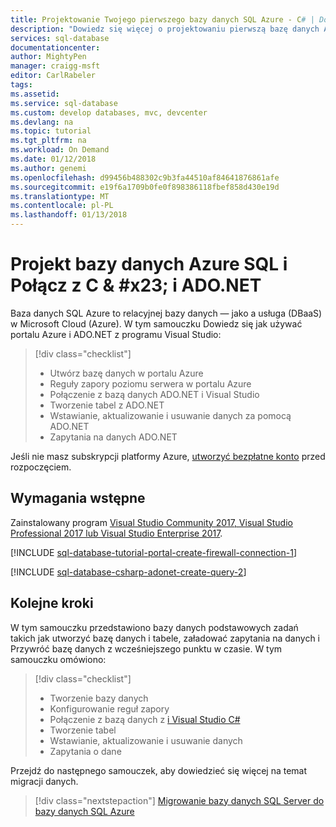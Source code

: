 ```yaml
---
title: Projektowanie Twojego pierwszego bazy danych SQL Azure - C# | Dokumentacja firmy Microsoft
description: "Dowiedz się więcej o projektowaniu pierwszą bazę danych Azure SQL i nawiązać z nią za pomocą programu C# za pomocą ADO.NET."
services: sql-database
documentationcenter: 
author: MightyPen
manager: craigg-msft
editor: CarlRabeler
tags: 
ms.assetid: 
ms.service: sql-database
ms.custom: develop databases, mvc, devcenter
ms.devlang: na
ms.topic: tutorial
ms.tgt_pltfrm: na
ms.workload: On Demand
ms.date: 01/12/2018
ms.author: genemi
ms.openlocfilehash: d99456b488302c9b3fa44510af84641876861afe
ms.sourcegitcommit: e19f6a1709b0fe0f898386118fbef858d430e19d
ms.translationtype: MT
ms.contentlocale: pl-PL
ms.lasthandoff: 01/13/2018
---
```

# <a name="design-an-azure-sql-database-and-connect-with-cx23-and-adonet"></a>Projekt bazy danych Azure SQL i Połącz z C & #x23; i ADO.NET

Baza danych SQL Azure to relacyjnej bazy danych — jako a usługa (DBaaS) w Microsoft Cloud (Azure). W tym samouczku Dowiedz się jak używać portalu Azure i ADO.NET z programu Visual Studio: 

> [!div class="checklist"]
> * Utwórz bazę danych w portalu Azure
> * Reguły zapory poziomu serwera w portalu Azure
> * Połączenie z bazą danych ADO.NET i Visual Studio
> * Tworzenie tabel z ADO.NET
> * Wstawianie, aktualizowanie i usuwanie danych za pomocą ADO.NET 
> * Zapytania na danych ADO.NET

Jeśli nie masz subskrypcji platformy Azure, [utworzyć bezpłatne konto](https://azure.microsoft.com/free/) przed rozpoczęciem.

## <a name="prerequisites"></a>Wymagania wstępne

Zainstalowany program [Visual Studio Community 2017, Visual Studio Professional 2017 lub Visual Studio Enterprise 2017](https://www.visualstudio.com/downloads/).

<!-- The following included .md, sql-database-tutorial-portal-create-firewall-connection-1.md, is long.
And it starts with a ## H2.
-->

[!INCLUDE [sql-database-tutorial-portal-create-firewall-connection-1](../../includes/sql-database-tutorial-portal-create-firewall-connection-1.md)]


<!-- The following included .md, sql-database-csharp-adonet-create-query-2.md, is long.
And it starts with a ## H2.
-->

[!INCLUDE [sql-database-csharp-adonet-create-query-2](../../includes/sql-database-csharp-adonet-create-query-2.md)]


## <a name="next-steps"></a>Kolejne kroki

W tym samouczku przedstawiono bazy danych podstawowych zadań takich jak utworzyć bazę danych i tabele, załadować zapytania na danych i Przywróć bazę danych z wcześniejszego punktu w czasie. W tym samouczku omówiono:
> [!div class="checklist"]
> * Tworzenie bazy danych
> * Konfigurowanie reguł zapory
> * Połączenie z bazą danych z [i Visual Studio C#](sql-database-connect-query-dotnet-visual-studio.md)
> * Tworzenie tabel
> * Wstawianie, aktualizowanie i usuwanie danych
> * Zapytania o dane

Przejdź do następnego samouczek, aby dowiedzieć się więcej na temat migracji danych.

> [!div class="nextstepaction"]
>[Migrowanie bazy danych SQL Server do bazy danych SQL Azure](sql-database-migrate-your-sql-server-database.md)

